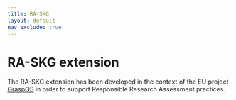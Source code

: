 ```yaml
---
title: RA-SKG
layout: default
nav_exclude: true
---
```


# RA-SKG extension

The RA-SKG extension has been developed in the context of the EU project [GraspOS](https://graspos.eu) in order to support Responsible Research Assessment practices.
